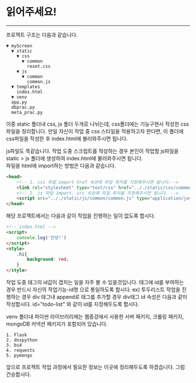 # 읽어주세요!
---
프로젝트 구조는 다음과 같습니다.
```text
▼ myScreen
  ▼ static
    ▼ css
      ▼ common
        reset.css
    ▼ js
      ▼ common
        common.js
  ▼ templates
    index.html
  ▼ venv
  app.py
  dbprac.py
  meta_prac.py
```
이중 static 폴더내 css, js 폴더 두개로 나뉘는데, css폴더에는 기능구현시 작성한 css파일을 정리합니다. 만일 자신이 작업 중 css 스타일을 적용하고자 한다면, 이 폴더에 css파일을 작성한 후 index.html에 불러와주시면 됩니다.  

js파일도 똑같습니다. 작업 도중 스크립트를 작성하는 경우 본인이 작업할 js파일을 static > js 폴더에 생성하여 index.html에 불러와주시면 됩니다.  
파일을 html에 import하는 방법은 다음과 같습니다.

```html
<head>
    <!-- 1. css 파일 import href 속성에 파일 위치를 지정해주시면 됩니다.-->
    <link rel="stylesheet" type="text/css" href=".././static/css/common/reset.css">
    <!-- 2. js 파일 import. src 속성에 파일 위치를 지정해주시면 됩니다. -->
    <script src=".././static/js/common/common.js" type="application/javascript"></script>
</head>
```

해당 프로젝트에서는 다음과 같이 작업을 진행하는 일이 없도록 합시다.
```html
<!-- index.html -->
<script>
    console.log('안녕!')
</script>
<style>
    .hi{
        background: red;
    }
</style>
```

작업 도중 태그의 id값이 겹치는 일을 자주 볼 수 있을것입니다. 태그에 id를 부여하는 경우 반드시 자신의 작업기능-id명 으로 통일하도록 합시다. ex) 투두리스트 작업을 진행하는 경우 div 태그내 append로 태그를 추가할 경우 div태그 id 속성은 다음과 같이 작성합시다. id="todo-list" 와 같이 id를 지정해두도록 합시다.


venv 폴더내 파이썬 라이브러리에는 웹종강에서 사용한 서버 패키지, 크롤링 패키지, mongoDB 커넥션 패키지가 포함되어 있습니다.
```text
1. Flask
2. dnspython
3. bs4
4. requests
5. pymongo
```
앞으로 프로젝트 작업 과정에서 필요한 정보는 이곳에 정리해두도록 하겠습니다. 그럼 건승합시다.